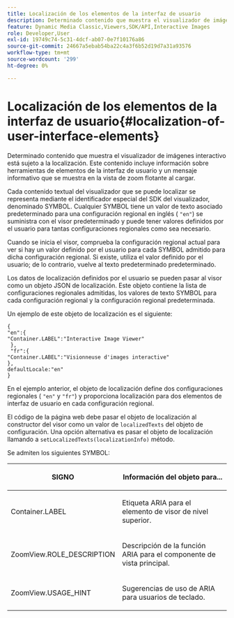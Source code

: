 ```yaml
---
title: Localización de los elementos de la interfaz de usuario
description: Determinado contenido que muestra el visualizador de imágenes interactivo está sujeto a la localización. Este contenido incluye información sobre herramientas de elementos de la interfaz de usuario y un mensaje informativo que se muestra en la vista de zoom flotante al cargar.
feature: Dynamic Media Classic,Viewers,SDK/API,Interactive Images
role: Developer,User
exl-id: 19749c74-5c31-4dcf-ab07-0e7f10176a86
source-git-commit: 24667a5ebab54ba22c4a3f6b52d19d7a31a93576
workflow-type: tm+mt
source-wordcount: '299'
ht-degree: 0%

---
```


# Localización de los elementos de la interfaz de usuario{#localization-of-user-interface-elements}

Determinado contenido que muestra el visualizador de imágenes interactivo está sujeto a la localización. Este contenido incluye información sobre herramientas de elementos de la interfaz de usuario y un mensaje informativo que se muestra en la vista de zoom flotante al cargar.

Cada contenido textual del visualizador que se puede localizar se representa mediante el identificador especial del SDK del visualizador, denominado SYMBOL. Cualquier SYMBOL tiene un valor de texto asociado predeterminado para una configuración regional en inglés ( `"en"`) se suministra con el visor predeterminado y puede tener valores definidos por el usuario para tantas configuraciones regionales como sea necesario.

Cuando se inicia el visor, comprueba la configuración regional actual para ver si hay un valor definido por el usuario para cada SYMBOL admitido para dicha configuración regional. Si existe, utiliza el valor definido por el usuario; de lo contrario, vuelve al texto predeterminado predeterminado.

Los datos de localización definidos por el usuario se pueden pasar al visor como un objeto JSON de localización. Este objeto contiene la lista de configuraciones regionales admitidas, los valores de texto SYMBOL para cada configuración regional y la configuración regional predeterminada.

Un ejemplo de este objeto de localización es el siguiente:

```
{ 
"en":{ 
"Container.LABEL":"Interactive Image Viewer" 
 }, 
 "fr":{ 
"Container.LABEL":"Visionneuse d'images interactive" 
}, 
defaultLocale:"en" 
}
```

En el ejemplo anterior, el objeto de localización define dos configuraciones regionales ( `"en"` y `"fr"`) y proporciona localización para dos elementos de interfaz de usuario en cada configuración regional.

El código de la página web debe pasar el objeto de localización al constructor del visor como un valor de `localizedTexts` del objeto de configuración. Una opción alternativa es pasar el objeto de localización llamando a `setLocalizedTexts(localizationInfo)` método.

Se admiten los siguientes SYMBOL:

<table id="table_58C40353B7244335872350C98DF2CFB3"> 
 <thead> 
  <tr> 
   <th colname="col1" class="entry"> <p>SIGNO </p> </th> 
   <th colname="col2" class="entry"> <p>Información del objeto para... </p> </th> 
  </tr> 
 </thead>
 <tbody> 
  <tr> 
   <td colname="col1"> <p> <span class="codeph"> Container.LABEL </span> </p> </td> 
   <td colname="col2"> <p>Etiqueta ARIA para el elemento de visor de nivel superior. </p> </td> 
  </tr> 
  <tr> 
   <td colname="col1"> <p> <span class="codeph"> ZoomView.ROLE_DESCRIPTION </span> </p> </td> 
   <td colname="col2"> <p>Descripción de la función ARIA para el componente de vista principal. </p> </td> 
  </tr> 
  <tr> 
   <td colname="col1"> <p> <span class="codeph"> ZoomView.USAGE_HINT </span> </p> </td> 
   <td colname="col2"> <p>Sugerencias de uso de ARIA para usuarios de teclado. </p> </td> 
  </tr> 
 </tbody> 
</table>
